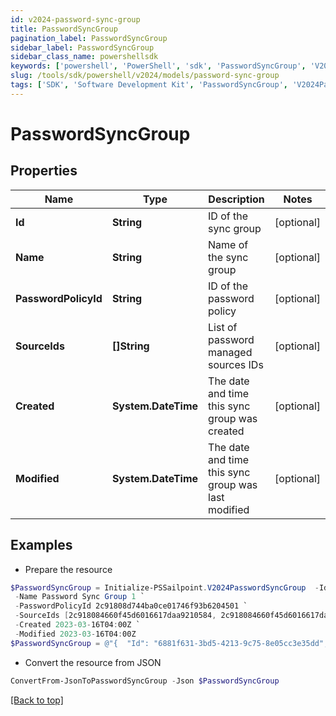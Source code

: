 ```yaml
---
id: v2024-password-sync-group
title: PasswordSyncGroup
pagination_label: PasswordSyncGroup
sidebar_label: PasswordSyncGroup
sidebar_class_name: powershellsdk
keywords: ['powershell', 'PowerShell', 'sdk', 'PasswordSyncGroup', 'V2024PasswordSyncGroup'] 
slug: /tools/sdk/powershell/v2024/models/password-sync-group
tags: ['SDK', 'Software Development Kit', 'PasswordSyncGroup', 'V2024PasswordSyncGroup']
---
```



# PasswordSyncGroup

## Properties

Name | Type | Description | Notes
------------ | ------------- | ------------- | -------------
**Id** | **String** | ID of the sync group | [optional] 
**Name** | **String** | Name of the sync group | [optional] 
**PasswordPolicyId** | **String** | ID of the password policy | [optional] 
**SourceIds** | **[]String** | List of password managed sources IDs | [optional] 
**Created** | **System.DateTime** | The date and time this sync group was created | [optional] 
**Modified** | **System.DateTime** | The date and time this sync group was last modified | [optional] 

## Examples

- Prepare the resource
```powershell
$PasswordSyncGroup = Initialize-PSSailpoint.V2024PasswordSyncGroup  -Id 6881f631-3bd5-4213-9c75-8e05cc3e35dd `
 -Name Password Sync Group 1 `
 -PasswordPolicyId 2c91808d744ba0ce01746f93b6204501 `
 -SourceIds [2c918084660f45d6016617daa9210584, 2c918084660f45d6016617daa9210500] `
 -Created 2023-03-16T04:00Z `
 -Modified 2023-03-16T04:00Z
$PasswordSyncGroup = @"{  "Id": "6881f631-3bd5-4213-9c75-8e05cc3e35dd", "Name": "Password Sync Group 1", "PasswordPolicyId": "2c91808d744ba0ce01746f93b6204501", "SourceIds": ["2c918084660f45d6016617daa9210584", "2c918084660f45d6016617daa9210500"], "Created": "2023-03-16T04:00Z", "Modified": "2023-03-16T04:00Z" }"@
```

- Convert the resource from JSON
```powershell
ConvertFrom-JsonToPasswordSyncGroup -Json $PasswordSyncGroup
```


[[Back to top]](#) 

